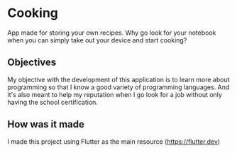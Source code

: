 # Cooking
App made for storing your own recipes.
Why go look for your notebook when you can simply take out your device and start cooking?

## Objectives
My objective with the development of this application is to learn more about programming so that I know a good variety of programming languages.
And it's also meant to help my reputation when I go look for a job without only having the school certification.

## How was it made
I made this project using Flutter as the main resource (https://flutter.dev)
